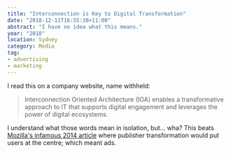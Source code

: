 ```yaml
---
title: "Interconnection is Key to Digital Transformation"
date: "2018-12-11T16:55:38+11:00"
abstract: "I have no idea what this means."
year: "2018"
location: Sydney
category: Media
tag:
- advertising
- marketing 
---
```

I read this on a company website, name withheld:

> Interconnection Oriented Architecture (IOA) enables a transformative approach to IT that supports digital engagement and leverages the power of digital ecosystems.

I understand what those words mean in isolation, but... wha? This beats [Mozilla's infamous 2014 article] where publisher transformation would put users at the centre; which meant ads.

[Mozilla's infamous 2014 article]: https://blog.mozilla.org/advancingcontent/2014/02/11/publisher-transformation-with-users-at-the-center/

